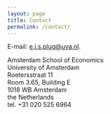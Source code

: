 ```yaml
---
layout: page
title: Contact
permalink: /contact/
---
```


E-mail: [e.j.s.plug@uva.nl](mailto:e.j.s.plug@uva.nl).

<p>

Amsterdam School of Economics<br/>
University of Amsterdam<br/> 
Roetersstraat 11<br/> 
Room 3.65, Building E<br/> 
1018 WB Amsterdam<br/> 
the Netherlands<br/> 
tel. +31 020 525 6964<br/> 

</p>
